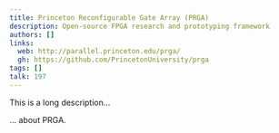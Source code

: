 ```yaml
---
title: Princeton Reconfigurable Gate Array (PRGA)
description: Open-source FPGA research and prototyping framework
authors: []
links:
  web: http://parallel.princeton.edu/prga/
  gh: https://github.com/PrincetonUniversity/prga
tags: []
talk: 197
---
```


This is a long description...
<!--more-->
... about PRGA.
